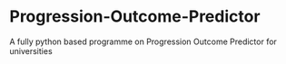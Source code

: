 # Progression-Outcome-Predictor
A fully python based programme on Progression Outcome Predictor for universities
